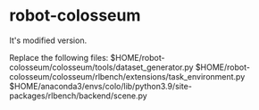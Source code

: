 # robot-colosseum
It's modified version.

Replace the following files:
$HOME/robot-colosseum/colosseum/tools/dataset_generator.py
$HOME/robot-colosseum/colosseum/rlbench/extensions/task_environment.py
$HOME/anaconda3/envs/colo/lib/python3.9/site-packages/rlbench/backend/scene.py
